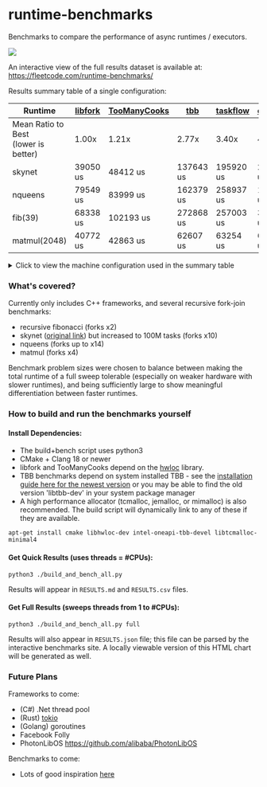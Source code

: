 # runtime-benchmarks
Benchmarks to compare the performance of async runtimes / executors.

[<img src="https://fleetcode.com/runtime-benchmarks/splash.png?">](https://fleetcode.com/runtime-benchmarks/)

An interactive view of the full results dataset is available at: https://fleetcode.com/runtime-benchmarks/

Results summary table of a single configuration:

| Runtime | [libfork](https://github.com/ConorWilliams/libfork) | [TooManyCooks](https://github.com/tzcnt/TooManyCooks) | [tbb](https://www.intel.com/content/www/us/en/developer/tools/oneapi/onetbb.html) | [taskflow](https://github.com/taskflow/taskflow) | [cppcoro](https://github.com/andreasbuhr/cppcoro) | [coros](https://github.com/mtmucha/coros) | [HPX](https://github.com/STEllAR-GROUP/hpx) | [concurrencpp](https://github.com/David-Haim/concurrencpp) | [libcoro](https://github.com/jbaldwin/libcoro) |
| --- | --- | --- | --- | --- | --- | --- | --- | --- | --- |
| Mean Ratio to Best<br>(lower is better) | 1.00x | 1.21x | 2.77x | 3.40x | 4.03x | 4.26x | 163.45x | 171.21x | 2163.58x |
| skynet | 39050 us | 48412 us | 137643 us | 195920 us | 283737 us | 105094 us | 15554118 us | 12080295 us | 161232827 us |
| nqueens | 79549 us | 83999 us | 162379 us | 258937 us | 187504 us | 834379 us | 3223386 us | 8235763 us | 42377788 us |
| fib(39) | 68338 us | 102193 us | 272868 us | 257003 us | 333695 us | 179554 us | 14568716 us | 18472130 us | 272088332 us |
| matmul(2048) | 40772 us | 42863 us | 62607 us | 63254 us | 65595 us | 49801 us | 71952 us | 68045 us | 456989 us |

<details>
<summary>Click to view the machine configuration used in the summary table</summary>

- Processor: EPYC 7742 64-core processor
- Worker Thread Count: 64 (no SMT)
- OS: Debian 13 Server
- Compiler: Clang 21.1.3 Release (-O3 -march=native)
- CPU boost enabled / schedutil governor
- Linked against libtcmalloc_minimal.so.4

</details>

### What's covered?
Currently only includes C++ frameworks, and several recursive fork-join benchmarks:
- recursive fibonacci (forks x2)
- skynet ([original link](https://github.com/atemerev/skynet)) but increased to 100M tasks (forks x10)
- nqueens (forks up to x14)
- matmul (forks x4)

Benchmark problem sizes were chosen to balance between making the total runtime of a full sweep tolerable (especially on weaker hardware with slower runtimes), and being sufficiently large to show meaningful differentiation between faster runtimes.

### How to build and run the benchmarks yourself

#### Install Dependencies:
- The build+bench script uses python3
- CMake + Clang 18 or newer
- libfork and TooManyCooks depend on the [hwloc](https://www.open-mpi.org/projects/hwloc/) library.
- TBB benchmarks depend on system installed TBB - see the [installation guide here for the newest version](https://www.intel.com/content/www/us/en/docs/oneapi/installation-guide-linux/2024-2/apt.html) or you may be able to find the old version 'libtbb-dev' in your system package manager
- A high performance allocator (tcmalloc, jemalloc, or mimalloc) is also recommended. The build script will dynamically link to any of these if they are available.

`apt-get install cmake libhwloc-dev intel-oneapi-tbb-devel libtcmalloc-minimal4`

#### Get Quick Results (uses threads = #CPUs):

`python3 ./build_and_bench_all.py`

Results will appear in `RESULTS.md` and `RESULTS.csv` files.

#### Get Full Results (sweeps threads from 1 to #CPUs):

`python3 ./build_and_bench_all.py full`

Results will also appear in `RESULTS.json` file; this file can be parsed by the interactive benchmarks site. A locally viewable version of this HTML chart will be generated as well.

### Future Plans

Frameworks to come:
- (C#) .Net thread pool
- (Rust) [tokio](https://github.com/tokio-rs/tokio)
- (Golang) goroutines
- Facebook Folly
- PhotonLibOS https://github.com/alibaba/PhotonLibOS

Benchmarks to come:
- Lots of good inspiration [here](https://github.com/ConorWilliams/libfork/tree/main/bench/source)
